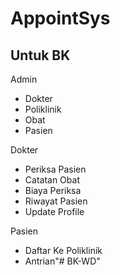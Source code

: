 # AppointSys

## Untuk BK 

Admin
- Dokter 
- Poliklinik
- Obat
- Pasien

Dokter
- Periksa Pasien
- Catatan Obat
- Biaya Periksa
- Riwayat Pasien
- Update Profile

Pasien
- Daftar Ke Poliklinik
- Antrian"# BK-WD" 
